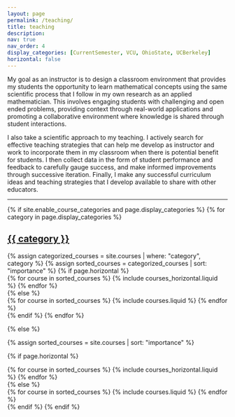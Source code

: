 ```yaml
---
layout: page
permalink: /teaching/
title: teaching
description: 
nav: true
nav_order: 4
display_categories: [CurrentSemester, VCU, OhioState, UCBerkeley]
horizontal: false
---
```

My goal as an instructor is to design a classroom environment that provides my students the opportunity to learn mathematical concepts using the same scientific process that I follow in my own research as an applied mathematician. This involves engaging students with challenging and open
ended problems, providing context through real-world applications and promoting a collaborative
environment where knowledge is shared through student interactions.

I also take a scientific approach to my teaching. I actively search for effective teaching strategies
that can help me develop as instructor and work to incorporate them in my classroom when there is
potential benefit for students. I then collect data in the form of student performance and feedback
to carefully gauge success, and make informed improvements through successive iteration. Finally,
I make any successful curriculum ideas and teaching strategies that I develop available to share
with other educators.

---

<!-- pages/teaching.md -->
<div class="courses">
{% if site.enable_course_categories and page.display_categories %}
  <!-- Display categorized courses -->
  {% for category in page.display_categories %}
  <a id="{{ category }}" href=".#{{ category }}">
    <h2 class="category">{{ category }}</h2>
  </a>
  {% assign categorized_courses = site.courses | where: "category", category %}
  {% assign sorted_courses = categorized_courses | sort: "importance" %}
  <!-- Generate cards for each project -->
  {% if page.horizontal %}
  <div class="container">
    <div class="row row-cols-1 row-cols-md-2">
    {% for course in sorted_courses %}
      {% include courses_horizontal.liquid %}
    {% endfor %}
    </div>
  </div>
  {% else %}
  <div class="row row-cols-1 row-cols-md-3">
    {% for course in sorted_courses %}
      {% include courses.liquid %}
    {% endfor %}
  </div>
  {% endif %}
  {% endfor %}

{% else %}

<!-- Display projects without categories -->

{% assign sorted_courses = site.courses | sort: "importance" %}

  <!-- Generate cards for each project -->

{% if page.horizontal %}

  <div class="container">
    <div class="row row-cols-1 row-cols-md-2">
    {% for course in sorted_courses %}
      {% include courses_horizontal.liquid %}
    {% endfor %}
    </div>
  </div>
  {% else %}
  <div class="row row-cols-1 row-cols-md-3">
    {% for course in sorted_courses %}
      {% include courses.liquid %}
    {% endfor %}
  </div>
  {% endif %}
{% endif %}
</div>
